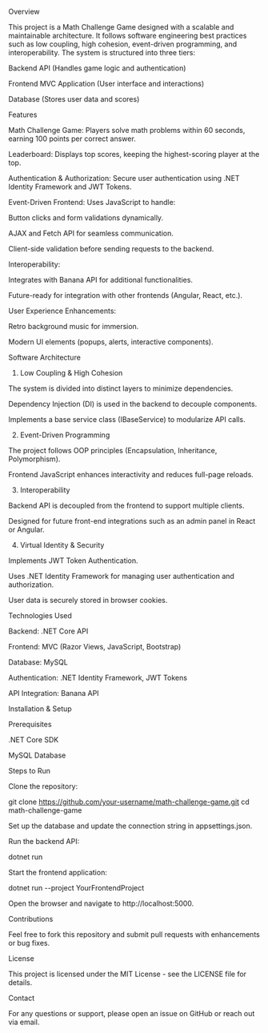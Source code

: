 Overview

This project is a Math Challenge Game designed with a scalable and maintainable architecture. It follows software engineering best practices such as low coupling, high cohesion, event-driven programming, and interoperability. The system is structured into three tiers:

Backend API (Handles game logic and authentication)

Frontend MVC Application (User interface and interactions)

Database (Stores user data and scores)

Features

Math Challenge Game: Players solve math problems within 60 seconds, earning 100 points per correct answer.

Leaderboard: Displays top scores, keeping the highest-scoring player at the top.

Authentication & Authorization: Secure user authentication using .NET Identity Framework and JWT Tokens.

Event-Driven Frontend: Uses JavaScript to handle:

Button clicks and form validations dynamically.

AJAX and Fetch API for seamless communication.

Client-side validation before sending requests to the backend.

Interoperability:

Integrates with Banana API for additional functionalities.

Future-ready for integration with other frontends (Angular, React, etc.).

User Experience Enhancements:

Retro background music for immersion.

Modern UI elements (popups, alerts, interactive components).

Software Architecture

1. Low Coupling & High Cohesion

The system is divided into distinct layers to minimize dependencies.

Dependency Injection (DI) is used in the backend to decouple components.

Implements a base service class (IBaseService) to modularize API calls.

2. Event-Driven Programming

The project follows OOP principles (Encapsulation, Inheritance, Polymorphism).

Frontend JavaScript enhances interactivity and reduces full-page reloads.

3. Interoperability

Backend API is decoupled from the frontend to support multiple clients.

Designed for future front-end integrations such as an admin panel in React or Angular.

4. Virtual Identity & Security

Implements JWT Token Authentication.

Uses .NET Identity Framework for managing user authentication and authorization.

User data is securely stored in browser cookies.

Technologies Used

Backend: .NET Core API

Frontend: MVC (Razor Views, JavaScript, Bootstrap)

Database: MySQL

Authentication: .NET Identity Framework, JWT Tokens

API Integration: Banana API

Installation & Setup

Prerequisites

.NET Core SDK

MySQL Database

Steps to Run

Clone the repository:

git clone https://github.com/your-username/math-challenge-game.git
cd math-challenge-game

Set up the database and update the connection string in appsettings.json.

Run the backend API:

dotnet run

Start the frontend application:

dotnet run --project YourFrontendProject

Open the browser and navigate to http://localhost:5000.

Contributions

Feel free to fork this repository and submit pull requests with enhancements or bug fixes.

License

This project is licensed under the MIT License - see the LICENSE file for details.

Contact

For any questions or support, please open an issue on GitHub or reach out via email.
